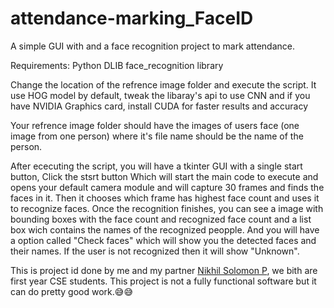 # attendance-marking_FaceID
A simple GUI with and a face recognition project to mark attendance.

Requirements:
  Python
  DLIB
  face_recognition library
  
Change the location of the refrence image folder and execute the script. It use HOG model by default, tweak the libaray's api to use CNN
and if you have NVIDIA Graphics card, install CUDA for faster results and accuracy

Your refrence image folder should have the images of users face (one image from one person) where it's file name should be the name of the person.

After ececuting the script, you will have a tkinter GUI with a single start button,
  Click the stsrt button
  Which will start the main code to execute and opens your default camera module and will capture 30 frames and finds the faces in it.
  Then it chooses which frame has highest face count and uses it to recognize faces.
  Once the recognition finishes, you can see a image with bounding boxes with the face count and recognized face count and a list box wich contains the names of the recognized peopple.
  And you will have a option called "Check faces" which will show you the detected faces and their names. If the user is not recognized then it will show "Unknown".
  
This is project id done by me and my partner <a href="https://github.com/nikhilSolomon">Nikhil Solomon P</a>, we bith are first year CSE students. This project is not a fully functional software but it can do pretty good work.😅😅
